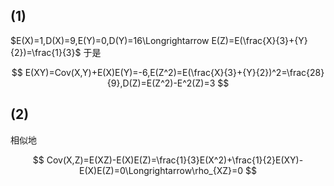 ## (1)

$E(X)=1,D(X)=9,E(Y)=0,D(Y)=16\Longrightarrow E(Z)=E(\frac{X}{3}+{Y}{2})=\frac{1}{3}$ 于是

$$
E(XY)=Cov(X,Y)+E(X)E(Y)=-6,E(Z^2)=E(\frac{X}{3}+{Y}{2})^2=\frac{28}{9},D(Z)=E(Z^2)-E^2(Z)=3
$$

## (2)

相似地

$$
Cov(X,Z)=E(XZ)-E(X)E(Z)=\frac{1}{3}E(X^2)+\frac{1}{2}E(XY)-E(X)E(Z)=0\Longrightarrow\rho_{XZ}=0
$$
